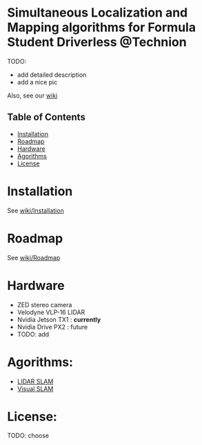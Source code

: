 # Simultaneous Localization and Mapping algorithms for Formula Student Driverless @Technion
TODO: 
- add detailed description
- add a nice pic

Also, see our [wiki](https://github.com/aslyansky-m/FSTD_SLAM/wiki)

## Table of Contents
- [Installation](#Installation)
- [Roadmap](#Roadmap)
- [Hardware](#Hardware)
- [Agorithms](#Agorithms)
- [License](#License)

# Installation
See [wiki/Installation](https://github.com/aslyansky-m/FSTD_SLAM/wiki/Installation)

# Roadmap
See [wiki/Roadmap](https://github.com/aslyansky-m/FSTD_SLAM/wiki/Roadmap)

# Hardware
- ZED stereo camera
- Velodyne VLP-16 LIDAR
- Nvidia Jetson TX1 : **currently**
- Nvidia Drive PX2 : future
- TODO: add

# Agorithms:
- [LIDAR SLAM](https://github.com/aslyansky-m/FSTD_SLAM/wiki/LIDAR-SLAM)
- [Visual SLAM](https://github.com/aslyansky-m/FSTD_SLAM/wiki/Visual-SLAM)

# License:
  TODO: choose
